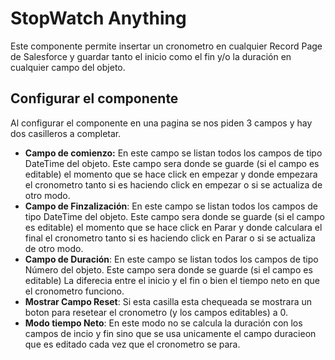 # StopWatch Anything

Este componente permite insertar un cronometro en cualquier Record Page de Salesforce y guardar tanto el inicio como el fin y/o la duración en cualquier campo del objeto.

## Configurar el componente

Al configurar el componente en una pagina se nos piden 3 campos y hay dos casilleros a completar.

* **Campo de comienzo:** En este campo se listan todos los campos de tipo DateTime del objeto. Este campo sera donde se guarde (si el campo es editable) el momento que se hace click en empezar y donde empezara el cronometro tanto si es haciendo click en empezar o si se actualiza de otro modo.
* **Campo de Finzalización**: En este campo se listan todos los campos de tipo DateTime del objeto. Este campo sera donde se guarde (si el campo es editable) el momento que se hace click en Parar y donde calculara el final el cronometro tanto si es haciendo click en Parar o si se actualiza de otro modo.
* **Campo de Duración**: En este campo se listan todos los campos de tipo Número del objeto. Este campo sera donde se guarde (si el campo es editable) La diferecia entre el inicio y el fin o bien el tiempo neto en que el cronometro funciono.
* **Mostrar Campo Reset**: Si esta casilla esta chequeada se mostrara un boton para resetear el cronometro (y los campos editables) a 0.
* **Modo tiempo Neto**: En este modo no se calcula la duración con los campos de incio y fin sino que se usa unicamente el campo duracieon que es editado cada vez que el cronometro se para.


